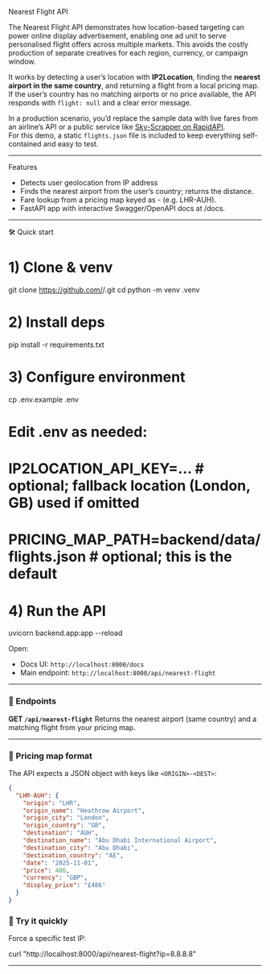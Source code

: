 Nearest Flight API

The Nearest Flight API demonstrates how location-based targeting can power online display advertisement, enabling one ad unit to serve personalised flight offers across multiple markets. This avoids the costly production of separate creatives for each region, currency, or campaign window.

It works by detecting a user’s location with **IP2Location**, finding the **nearest airport in the same country**, and returning a flight from a local pricing map. If the user’s country has no matching airports or no price available, the API responds with `flight: null` and a clear error message.

In a production scenario, you’d replace the sample data with live fares from an airline’s API or a public service like [Sky-Scrapper on RapidAPI](https://rapidapi.com/apiheya/api/sky-scrapper).  
For this demo, a static `flights.json` file is included to keep everything self-contained and easy to test.

---

Features

- Detects user geolocation from IP address
- Finds the nearest airport from the user’s country; returns the distance.
- Fare lookup from a pricing map keyed as <ORIGIN>-<DESTINATION> (e.g. LHR-AUH).
- FastAPI app with interactive Swagger/OpenAPI docs at /docs.

---

🛠 Quick start

# 1) Clone & venv

git clone https://github.com/<your-username>/<repo-name>.git
cd <repo-name>
python -m venv .venv

# 2) Install deps

pip install -r requirements.txt

# 3) Configure environment

cp .env.example .env

# Edit .env as needed:

# IP2LOCATION_API_KEY=... # optional; fallback location (London, GB) used if omitted

# PRICING_MAP_PATH=backend/data/flights.json # optional; this is the default

# 4) Run the API

uvicorn backend.app:app --reload

Open:

- Docs UI: `http://localhost:8000/docs`
- Main endpoint: `http://localhost:8000/api/nearest-flight`

---

### 🔌 Endpoints

**GET `/api/nearest-flight`**
Returns the nearest airport (same country) and a matching flight from your pricing map.

---

### 🧱 Pricing map format

The API expects a JSON object with keys like `<ORIGIN>-<DEST>`:

```json
{
  "LHR-AUH": {
    "origin": "LHR",
    "origin_name": "Heathrow Airport",
    "origin_city": "London",
    "origin_country": "GB",
    "destination": "AUH",
    "destination_name": "Abu Dhabi International Airport",
    "destination_city": "Abu Dhabi",
    "destination_country": "AE",
    "date": "2025-11-01",
    "price": 486,
    "currency": "GBP",
    "display_price": "£486"
  }
}
```

### 🚀 Try it quickly

Force a specific test IP:

curl "http://localhost:8000/api/nearest-flight?ip=8.8.8.8"

---
